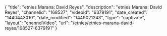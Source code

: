 {
    "title": "etnies Marana: David Reyes",
    "description": "etnies Marana: David Reyes",
    "channelid": "168527",
    "videoid": "6379191",
    "date_created": "1440443010",
    "date_modified": "1449021243",
    "type": "captivate",
    "layout": "channelVideo",
    "url": "\/etnies\/etnies-marana-david-reyes\/168527-6379191"
}